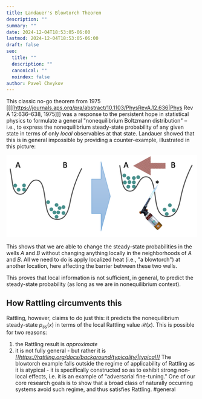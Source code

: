 ```yaml
---
title: Landauer's Blowtorch Theorem
description: ""
summary: ""
date: 2024-12-04T18:53:05-06:00
lastmod: 2024-12-04T18:53:05-06:00
draft: false
seo:
  title: ""
  description: ""
  canonical: ""
  noindex: false
author: Pavel Chvykov
---
```


This classic no-go theorem from 1975 [[[[https://journals.aps.org/pra/abstract/10.1103/PhysRevA.12.636|Phys Rev A 12:636–638, 1975]]] was a response to the persistent hope in statistical physics to formulate a general "nonequilibrium Boltzmann distribution" – i.e., to express the nonequilibrium steady-state probability of any given state in terms of only *local* observables at that state. Landauer showed that this is in general impossible by providing a counter-example, illustrated in this picture:

![image](blowtorch.png)

This shows that we are able to change the steady-state probabilities in the wells $A$ and $B$ without changing anything locally in the neighborhoods of $A$ and $B$. All we need to do is apply localized heat (i.e., "a blowtorch") at another location, here affecting the barrier between these two wells. 

This proves that local information is not sufficient, in general, to predict the steady-state probability (as long as we are in nonequilibrium context). 

## How Rattling circumvents this

Rattling, however, claims to do just this: it predicts the nonequilibrium steady-state $p_{ss}(x)$ in terms of the local Rattling value $\mathcal{R}(x)$. This is possible for two reasons:

1) the Rattling result is *approximate*
2) it is not fully general - but rather it is *[[https://rattling.org/docs/background/typicality/|typical]]*
   The blowtorch example falls outside the regime of applicability of Rattling as it is atypical - it is specifically constructed so as to exhibit strong non-local effects, i.e. it is an example of "adversarial fine-tuning." One of our core research goals is to show that a broad class of naturally occurring systems avoid such regime, and thus satisfies Rattling. #general
